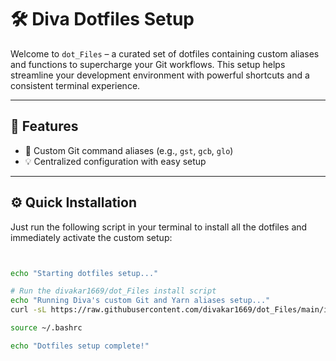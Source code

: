 # 🛠️ Diva  Dotfiles Setup

Welcome to `dot_Files` – a curated set of dotfiles containing custom aliases and functions to supercharge your Git workflows. This setup helps streamline your development environment with powerful shortcuts and a consistent terminal experience.

---

## 🚀 Features

- 🔧 Custom Git command aliases (e.g., `gst`, `gcb`, `glo`)
- 💡 Centralized configuration with easy setup

---

## ⚙️ Quick Installation

Just run the following script in your terminal to install all the dotfiles and immediately activate the custom setup:

```bash


echo "Starting dotfiles setup..."

# Run the divakar1669/dot_Files install script
echo "Running Diva's custom Git and Yarn aliases setup..."
curl -sL https://raw.githubusercontent.com/divakar1669/dot_Files/main/install.sh | bash

source ~/.bashrc

echo "Dotfiles setup complete!"

```